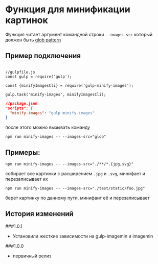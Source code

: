 # Функция для минификации картинок

Функция читает аргумент командной строки `--images-src` который должен быть [glob pattern](https://github.com/isaacs/node-glob)

## Пример подключения

```ecmascript 6

//gulpfile.js
const gulp = require('gulp');

const {minifyImagesCli} = require('gulp-minify-images');

gulp.task('minify-images', minifyImagesCli);

```
```json
//package.json
"scripts": {
  "minify-images": "gulp minify-images"
}
```

после этого можно вызывать команду

`npm run minify-images -- --images-src="glob"`

## Примеры:

`npm run minify-images -- --images-src="./**/*.{jpg,svg}"`

собирает все картинки с расширением `.jpg` и `.svg`, минифает и перезаписывает их

`npm run minify-images -- --images-src="./test/static/foo.jpg"`

берет картинку по данному пути, минифаит её и перезаписывает

## История изменений

###1.0.1

* Установили жесткие зависимости на gulp-imagemin и imagemin

###1.0.0

* первичный релиз
